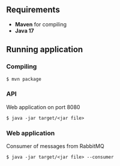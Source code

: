 ## Requirements
- **Maven** for compiling
- **Java 17**

## Running application
### Compiling
```
$ mvn package
```

### API
Web application on port 8080 
```
$ java -jar target/<jar file>
```

### Web application
Consumer of messages from RabbitMQ
```
$ java -jar target/<jar file> --consumer
```
